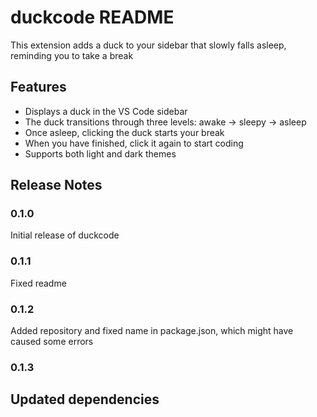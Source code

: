 # duckcode README

This extension adds a duck to your sidebar that slowly falls asleep, reminding you to take a break

## Features
- Displays a duck in the VS Code sidebar
- The duck transitions through three levels: awake -> sleepy -> asleep
- Once asleep, clicking the duck starts your break
- When you have finished, click it again to start coding
- Supports both light and dark themes 

## Release Notes
### 0.1.0

Initial release of duckcode

### 0.1.1

Fixed readme

### 0.1.2
Added repository and fixed name in package.json, which might have caused some errors

### 0.1.3
Updated dependencies
---
